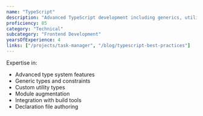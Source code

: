 ```yaml
---
name: "TypeScript"
description: "Advanced TypeScript development including generics, utility types, and complex type systems for large-scale applications."
proficiency: 85
category: "Technical"
subcategory: "Frontend Development"
yearsOfExperience: 4
links: ["/projects/task-manager", "/blog/typescript-best-practices"]
---
```


Expertise in:
- Advanced type system features
- Generic types and constraints
- Custom utility types
- Module augmentation
- Integration with build tools
- Declaration file authoring
